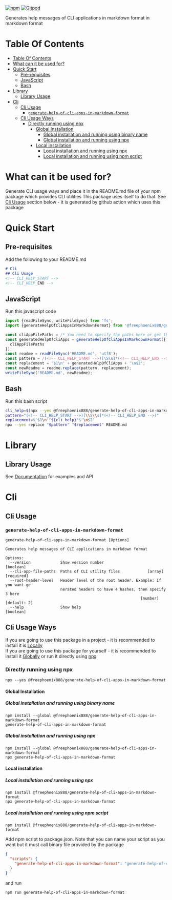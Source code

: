 [![npm](https://img.shields.io/npm/v/@freephoenix888/generate-help-of-cli-apps-in-markdown-format.svg)](https://www.npmjs.com/package/@freephoenix888/generate-help-of-cli-apps-in-markdown-format)
[![Gitpod](https://img.shields.io/badge/Gitpod-ready--to--code-blue?logo=gitpod)](https://gitpod.io/#https://github.com/freephoenix888/generate-help-of-cli-apps-in-markdown-format) 

Generates help messages of CLI applications in markdown format in markdown format

# Table Of Contents
<!-- TABLE_OF_CONTENTS_START -->
- [Table Of Contents](#table-of-contents)
- [What can it be used for?](#what-can-it-be-used-for)
- [Quick Start](#quick-start)
  * [Pre-requisites](#pre-requisites)
  * [JavaScript](#javascript)
  * [Bash](#bash)
- [Library](#library)
  * [Library Usage](#library-usage)
- [Cli](#cli)
  * [Cli Usage](#cli-usage)
    + [`generate-help-of-cli-apps-in-markdown-format`](#generate-help-of-cli-apps-in-markdown-format)
  * [Cli Usage Ways](#cli-usage-ways)
    + [Directly running using npx](#directly-running-using-npx)
      - [Global Installation](#global-installation)
        * [Global installation and running using binary name](#global-installation-and-running-using-binary-name)
        * [Global installation and running using npx](#global-installation-and-running-using-npx)
      - [Local installation](#local-installation)
        * [Local installation and running using npx](#local-installation-and-running-using-npx)
        * [Local installation and running using npm script](#local-installation-and-running-using-npm-script)
<!-- TABLE_OF_CONTENTS_END -->

# What can it be used for?
Generate CLI usage ways and place it in the README.md file of your npm package which provides CLI utilities
This package uses itself to do that. See [Cli Usage](#cli-usage) section below - it is generated by github action which uses this package

# Quick Start
## Pre-requisites
Add the following to your README.md
```markdown
# Cli
## Cli Usage
<!-- CLI_HELP_START -->
<!-- CLI_HELP_END -->
```
## JavaScript
Run this javascript code
```javascript
import {readFileSync, writeFileSync} from 'fs';
import {generateHelpOfCliAppsInMarkdownFormat} from '@freephoenix888/generate-help-of-cli-apps-in-markdown-format';

const cliAppFilePaths = /* You need to specify the paths here or get them from elsewhere. */
const generatedHelpOfCliApps = generateHelpOfCliAppsInMarkdownFormat({
  cliAppFilePaths
});
const readme = readFileSync('README.md', 'utf8');
const pattern = /(<!-- CLI_HELP_START -->)[\S\s]*(<!-- CLI_HELP_END -->)/;
const replacement = '$1\n' + generatedHelpOfCliApps + '\n$2';
const newReadme = readme.replace(pattern, replacement);
writeFileSync('README.md', newReadme);
```
## Bash
Run this bash script
```bash
cli_help=$(npx --yes @freephoenix888/generate-help-of-cli-apps-in-markdown-format --cli-app-file-paths $(find ./dist/cli/*.js) --root-header-level 2)
pattern="(<!-- CLI_HELP_START -->)[\\S\\s]*(<!-- CLI_HELP_END -->)"
replacement=$'$1\n'"${cli_help}"$'\n$2'
npx --yes replace "$pattern" "$replacement" README.md
```

# Library
## Library Usage
See [Documentation] for examples and API
# Cli
## Cli Usage
<!-- ACTUAL_CLI_HELP_START -->

### `generate-help-of-cli-apps-in-markdown-format`
```
generate-help-of-cli-apps-in-markdown-format [Options]

Generates help messages of CLI applications in markdown format

Options:
  --version             Show version number                            [boolean]
  --cli-app-file-paths  Paths of CLI utility files            [array] [required]
  --root-header-level   Header level of the root header. Example: If you want ge
                        nerated headers to have 4 hashes, then specify 3 here
                                                           [number] [default: 2]
  --help                Show help                                      [boolean]
```
<!-- ACTUAL_CLI_HELP_END -->

## Cli Usage Ways
<!-- CLI_USAGE_WAYS_START -->
If you are going to use this package in a project - it is recommended to install it is [Locally](#local-installation)  
If you are going to use this package for yourself - it is recommended to install it [Globally](#global-installation) or run it directly using [npx](#directly-running-using-npx)
### Directly running using npx
```shell
npx --yes @freephoenix888/generate-help-of-cli-apps-in-markdown-format
```

#### Global Installation
##### Global installation and running using binary name
```shell
npm install --global @freephoenix888/generate-help-of-cli-apps-in-markdown-format
generate-help-of-cli-apps-in-markdown-format
```

##### Global installation and running using npx
```shell
npm install --global @freephoenix888/generate-help-of-cli-apps-in-markdown-format
npx generate-help-of-cli-apps-in-markdown-format
```

#### Local installation

##### Local installation and running using npx
```shell
npm install @freephoenix888/generate-help-of-cli-apps-in-markdown-format
npx generate-help-of-cli-apps-in-markdown-format
```

##### Local installation and running using npm script
```shell
npm install @freephoenix888/generate-help-of-cli-apps-in-markdown-format
```
Add npm script to package.json. Note that you can name  your script as you want but it must call binary file provided by the package
```json
{
  "scripts": {
    "generate-help-of-cli-apps-in-markdown-format": "generate-help-of-cli-apps-in-markdown-format"
  }
}
```
and run
```shell
npm run generate-help-of-cli-apps-in-markdown-format
```
<!-- CLI_USAGE_WAYS_END -->


[Documentation]: https://freephoenix888.github.io/generate-help-of-cli-apps-in-markdown-format/